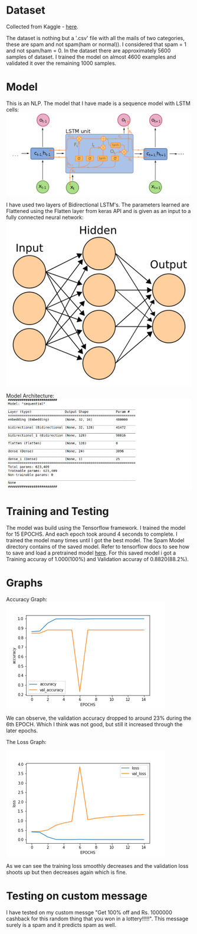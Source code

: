 # Dataset 
Collected from Kaggle - [here](https://www.kaggle.com/team-ai/spam-text-message-classification).

The dataset is nothing but a '.csv' file with all the mails of two categories, these are spam and not spam(ham or normal)).
I considered that spam = 1 and not spam/ham = 0.
In the dataset there are approximately 5600 samples of dataset.
I trained the model on almost 4600 examples and validated it over the remaining 1000 samples.

# Model
This is an NLP.
The model that I have made is a sequence model with LSTM cells:
![here](Images/LSTM.png)

I have used two layers of Bidirectional LSTM's.
The parameters learned are Flattened using the Flatten layer from keras API and is given as an input to a fully connected neural network:
![here](Images/Neural%20Network.png)

Model Architecture:
![here](Images/Model.png)

# Training and Testing 
The model was build using the Tensorflow framework. 
I trained the model for 15 EPOCHS. 
And each epoch took around 4 seconds to complete.
I trained the model many times until I got the best model.
The Spam Model directory contains of the saved model.
Refer to tensorflow docs to see how to save and load a pretrained model [here](https://www.tensorflow.org/guide/keras/save_and_serialize). For this saved model i got a Training accuray of 1.000(100%) and Validation accuray of 0.8820(88.2%). 

# Graphs
Accuracy Graph:
![here](Images/accuracy.png) 

We can observe, the validation accuracy dropped to around 23% during the 6th EPOCH. Which I think was not good, but still it increased through the later epochs.

The Loss Graph:

![here](Images/loss.png)

As we can see the training loss smoothly decreases and the validation loss shoots up but then decreases again which is fine.

# Testing on custom message 
I have tested on my custom messge "Get 100% off and Rs. 1000000 cashback for this random thing that you won in a lottery!!!!!".
This message surely is a spam and it predicts spam as well.